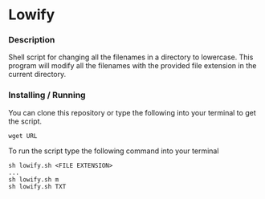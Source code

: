 # Lowify
### Description
Shell script for changing all the filenames in a directory to lowercase.  This program will modify all the filenames with the provided file extension in the current directory.

### Installing / Running
You can clone this repository or type the following into your terminal to get the script.

```
wget URL
```

To run the script type the following command into your terminal
```
sh lowify.sh <FILE EXTENSION>
...
sh lowify.sh m
sh lowify.sh TXT
```
